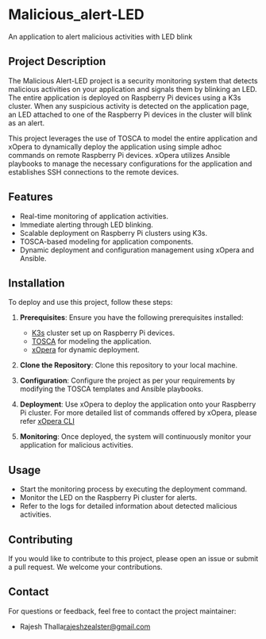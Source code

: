 # Malicious_alert-LED
An application to alert malicious activities with LED blink

## Project Description

The Malicious Alert-LED project is a security monitoring system that detects malicious activities on your application and signals them by blinking an LED. The entire application is deployed on Raspberry Pi devices using a K3s cluster. When any suspicious activity is detected on the application page, an LED attached to one of the Raspberry Pi devices in the cluster will blink as an alert.

This project leverages the use of TOSCA to model the entire application and xOpera to dynamically deploy the application using simple adhoc commands on remote Raspberry Pi devices. xOpera utilizes Ansible playbooks to manage the necessary configurations for the application and establishes SSH connections to the remote devices.

## Features

- Real-time monitoring of application activities.
- Immediate alerting through LED blinking.
- Scalable deployment on Raspberry Pi clusters using K3s.
- TOSCA-based modeling for application components.
- Dynamic deployment and configuration management using xOpera and Ansible.

## Installation

To deploy and use this project, follow these steps:

1. **Prerequisites**: Ensure you have the following prerequisites installed:
   - [K3s](https://k3s.io/) cluster set up on Raspberry Pi devices.
   - [TOSCA](http://www.oasis-open.org/committees/tc_home.php?wg_abbrev=tosca) for modeling the application.
   - [xOpera](https://xopera-docs.readthedocs.io/en/latest/) for dynamic deployment.

2. **Clone the Repository**: Clone this repository to your local machine.

3. **Configuration**: Configure the project as per your requirements by modifying the TOSCA templates and Ansible playbooks.

4. **Deployment**: Use xOpera to deploy the application onto your Raspberry Pi cluster. For more detailed list of commands offered by xOpera, please refer [xOpera CLI](https://xlab-si.github.io/xopera-docs/02-cli.html)

5. **Monitoring**: Once deployed, the system will continuously monitor your application for malicious activities.

## Usage

- Start the monitoring process by executing the deployment command.
- Monitor the LED on the Raspberry Pi cluster for alerts.
- Refer to the logs for detailed information about detected malicious activities.

## Contributing

If you would like to contribute to this project, please open an issue or submit a pull request. We welcome your contributions.


## Contact

For questions or feedback, feel free to contact the project maintainer:
- Rajesh Thalla<rajeshzealster@gmail.com>

